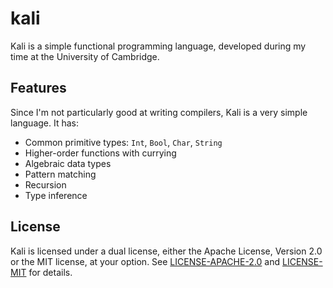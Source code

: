 # kali

Kali is a simple functional programming language, developed during my time at the University of Cambridge.

## Features

Since I'm not particularly good at writing compilers, Kali is a very simple language. It has:

-   Common primitive types: `Int`, `Bool`, `Char`, `String`
-   Higher-order functions with currying
-   Algebraic data types
-   Pattern matching
-   Recursion
-   Type inference

## License

Kali is licensed under a dual license, either the Apache License, Version 2.0 or the MIT license, at your option. See [LICENSE-APACHE-2.0](LICENSE-APACHE-2.0) and [LICENSE-MIT](LICENSE-MIT) for details.
